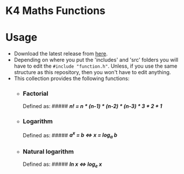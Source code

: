 # K4 Maths Functions

# Usage
-  Download the latest release from [here](https://github.com/Kevin4e/K4-Maths-Functions/releases).
-  Depending on where you put the 'includes' and 'src' folders you will have to edit the `#include "function.h"`. Unless, if you use the same structure as this repository, then you won't have to edit anything.
-  This collection provides the following functions:
   * ### Factorial 
     Defined as: ##### ___n! = n * (n-1) * (n-2) * (n-3) * 3 * 2 * 1___
   
   * ### Logarithm
     Defined as: ##### ___a<sup>x</sup> = b <=> x = log<sub>a</sub> b___
    
   * ### Natural logarithm
     Defined as: ##### ___ln x <=> log<sub>e</sub> x___
